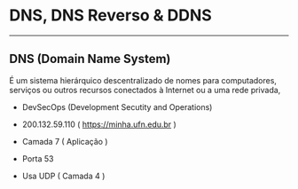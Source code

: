 # DNS, DNS Reverso & DDNS 

---

## DNS (Domain Name System)

É um sistema hierárquico descentralizado de nomes para computadores, serviços ou  outros recursos conectados à Internet ou a uma rede privada,

- DevSecOps (Development Secutity and Operations)
 
- 200.132.59.110 ( https://minha.ufn.edu.br )

- Camada 7 ( Aplicação )

- Porta 53

- Usa UDP ( Camada 4 )
